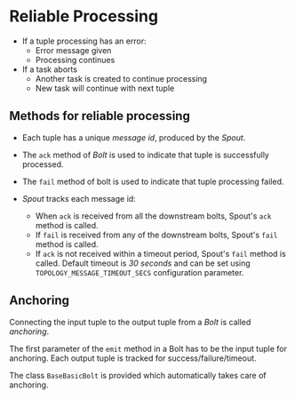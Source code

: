 # Reliable Processing

* If a tuple processing has an error:
  * Error message given
  * Processing continues
* If a task aborts
  * Another task is created to continue processing
  * New task will continue with next tuple

## Methods for reliable processing

* Each tuple has a unique *message id*, produced by the *Spout*.

* The `ack` method of *Bolt* is used to indicate that tuple is successfully processed.

* The `fail` method of bolt is used to indicate that tuple processing failed.

* *Spout* tracks each message id:
  * When `ack` is received from all the downstream bolts, Spout's `ack` method is called.
  * If `fail` is received from any of the downstream bolts, Spout's `fail` method is called.
  * If `ack` is not received within a timeout period, Spout's `fail` method is called. Default timeout is *30 seconds* and can be set using `TOPOLOGY_MESSAGE_TIMEOUT_SECS` configuration parameter.

## Anchoring

Connecting the input tuple to the output tuple from a *Bolt* is called *anchoring*.

The first parameter of the `emit` method in a Bolt has to be the input tuple for anchoring. Each output tuple is tracked for success/failure/timeout.

The class `BaseBasicBolt` is provided which automatically takes care of anchoring.
